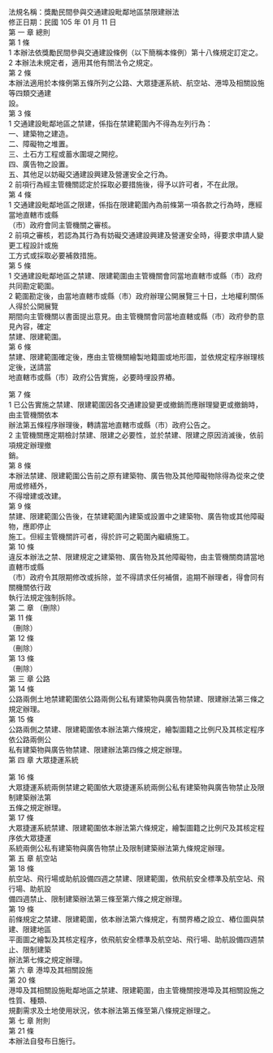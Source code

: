 法規名稱：獎勵民間參與交通建設毗鄰地區禁限建辦法  
修正日期：民國 105 年 01 月 11 日  
第 一 章 總則  
第 1 條  
1 本辦法依獎勵民間參與交通建設條例（以下簡稱本條例）第十八條規定訂定之。  
2 本辦法未規定者，適用其他有關法令之規定。  
第 2 條  
本辦法適用於本條例第五條所列之公路、大眾捷運系統、航空站、港埠及相關設施等四類交通建  
設。  
第 3 條  
1 交通建設毗鄰地區之禁建，係指在禁建範圍內不得為左列行為：  
一、建築物之建造。  
二、障礙物之堆置。  
三、土石方工程或蓄水圍堤之開挖。  
四、廣告物之設置。  
五、其他足以妨礙交通建設興建及營運安全之行為。  
2 前項行為經主管機關認定於採取必要措施後，得予以許可者，不在此限。  
第 4 條  
1 交通建設毗鄰地區之限建，係指在限建範圍內為前條第一項各款之行為時，應經當地直轄市或縣  
（市）政府會同主管機關之審核。  
2 前項之審核，若認為其行為有妨礙交通建設興建及營運安全時，得要求申請人變更工程設計或施  
工方式或採取必要補救措施。  
第 5 條  
1 交通建設毗鄰地區之禁建、限建範圍由主管機關會同當地直轄市或縣（市）政府共同勘定範圍。  
2 範圍勘定後，由當地直轄市或縣（市）政府辦理公開展覽三十日，土地權利關係人得於公開展覽  
期間向主管機關以書面提出意見。由主管機關會同當地直轄或縣（市）政府參酌意見內容，確定  
禁建、限建範圍。  
第 6 條  
禁建、限建範圍確定後，應由主管機關繪製地籍圖或地形圖，並依規定程序辦理核定後，送請當  
地直轄市或縣（市）政府公告實施，必要時埋設界樁。  


第 7 條  
1 已公告實施之禁建、限建範圍因各交通建設變更或撤銷而應辦理變更或撤銷時，由主管機關依本  
辦法第五條程序辦理後，轉請當地直轄市或縣（市）政府公告之。  
2 主管機關應定期檢討禁建、限建之必要性，並於禁建、限建之原因消滅後，依前項規定辦理撤  
銷。  
第 8 條  
本辦法禁建、限建範圍公告前之原有建築物、廣告物及其他障礙物除得為從來之使用或修繕外，  
不得增建或改建。  
第 9 條  
禁建、限建範圍公告後，在禁建範圍內建築或設置中之建築物、廣告物或其他障礙物，應即停止  
施工。但經主管機關許可者，得於許可之範圍內繼續施工。  
第 10 條  
違反本辦法之禁、限建規定之建築物、廣告物及其他障礙物，由主管機關商請當地直轄市或縣  
（市）政府令其限期修改或拆除，並不得請求任何補償，逾期不辦理者，得會同有關機關依行政  
執行法規定強制拆除。  
第 二 章 （刪除）  
第 11 條  
（刪除）  
第 12 條  
（刪除）  
第 13 條  
（刪除）  
第 三 章 公路  
第 14 條  
公路兩側土地禁建範圍依公路兩側公私有建築物與廣告物禁建、限建辦法第三條之規定辦理。  
第 15 條  
公路兩側之禁建、限建範圍依本辦法第六條規定，繪製圖籍之比例尺及其核定程序依公路兩側公  
私有建築物與廣告物禁建、限建辦法第四條之規定辦理。  
第 四 章 大眾捷運系統  


第 16 條  
大眾捷運系統兩側禁建之範圍依大眾捷運系統兩側公私有建築物與廣告物禁止及限制建築辦法第  
五條之規定辦理。  
第 17 條  
大眾捷運系統禁建、限建範圍依本辦法第六條規定，繪製圖籍之比例尺及其核定程序依大眾捷運  
系統兩側公私有建築物與廣告物禁止及限制建築辦法第九條規定辦理。  
第 五 章 航空站  
第 18 條  
航空站、飛行場或助航設備四週之禁建、限建範圍，依飛航安全標準及航空站、飛行場、助航設  
備四週禁止、限制建築辦法第三條至第六條之規定辦理。  
第 19 條  
前條規定之禁建、限建範圍，依本辦法第六條規定，有關界樁之設立、樁位圖與禁建、限建地區  
平面圖之繪製及其核定程序，依飛航安全標準及航空站、飛行場、助航設備四週禁止、限制建築  
辦法第七條之規定辦理。  
第 六 章 港埠及其相關設施  
第 20 條  
港埠及其相關設施毗鄰地區之禁建、限建範圍，由主管機關按港埠及其相關設施之性質、種類、  
規劃需求及土地使用狀況，依本辦法第五條至第八條規定辦理之。  
第 七 章 附則  
第 21 條  
本辦法自發布日施行。  


